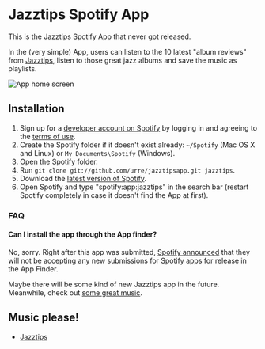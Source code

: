 # Jazztips Spotify App

This is the Jazztips Spotify App that never got released.

In the (very simple) App, users can listen to the 10 latest "album reviews" from [Jazztips](http://jazzti.ps), listen to those great jazz albums and save the music as playlists.

![App home screen](https://dl.dropboxusercontent.com/u/1162759/jazztips-spotify-app-mockup.jpg)

## Installation

 1. Sign up for a [developer account on Spotify](https://developer.spotify.com/technologies/apps/#developer-account) by logging in and agreeing to the [terms of use](https://developer.spotify.com/technologies/apps/terms-of-use/).
 2. Create the Spotify folder if it doesn't exist already: `~/Spotify` (Mac OS X and Linux) or `My Documents\Spotify` (Windows).
 3. Open the Spotify folder.
 4. Run `git clone git://github.com/urre/jazztipsapp.git jazztips`.
 5. Download the [latest version of Spotify](http://spotify.com/download).
 6. Open Spotify and type "spotify:app:jazztips" in the search bar (restart Spotify completely in case it doesn't find the App at first).

### FAQ

#### Can I install the app through the App finder?

No, sorry. Right after this app was submitted, [Spotify announced](http://devnews.spotify.com/2014/03/24/closure-of-spotify-apps-submissions/) that they will not be accepting any new submissions for Spotify apps for release in the App Finder.

Maybe there will be some kind of new Jazztips app in the future. Meanwhile, check out [some great music]([Jazztips](http://jazzti.ps)).

## Music please!

 * [Jazztips](http://jazzti.ps)